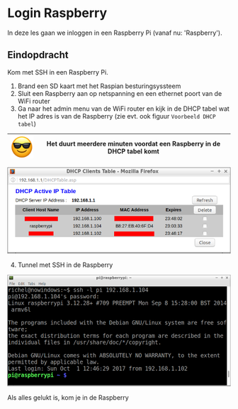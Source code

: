 # Login Raspberry

In deze les gaan we inloggen in een Raspberry Pi (vanaf nu: 'Raspberry').

## Eindopdracht

Kom met SSH in een Raspberry Pi.

 1. Brand een SD kaart met het Raspian besturingsyssteem
 2. Sluit een Raspberry aan op netspanning en een ethernet poort van de WiFi router
 3. Ga naar het admin menu van de WiFi router en kijk in de DHCP tabel wat het IP adres
    is van de Raspberry (zie evt. ook figuur `Voorbeeld DHCP tabel`)

![Sunglasses](EmojiSunglasses.png) | Het duurt meerdere minuten voordat een Raspberry in de DHCP tabel komt
:-------------:|:----------------------------------------: 

![Voorbeeld DHCP tabel](login_raspberry_dhcp.png)

 4. Tunnel met SSH in de Raspberry

![Raspberry login](login_raspberry_login.png)

Als alles gelukt is, kom je in de Raspberry

